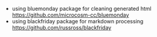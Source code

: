 - using bluemonday package for cleaning generated html https://github.com/microcosm-cc/bluemonday
- using blackfriday package for markdown processing  https://github.com/russross/blackfriday